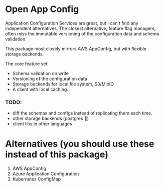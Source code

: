 # Open App Config

Application Configuration Services are great, but I can't find any independent alternatives. The closest alternative, feature flag managers, often miss the immutable versioning of the configuration data and schema validation.

This package most closely mirrors AWS AppConfig, but with flexible storage backends.

The core feature set:
- Schema validation on write
- Versioning of the configuration data
- Storage backends for local file system, S3/MinIO
- A client with local caching.


### TODO:
- diff the schemas and configs instead of replicating them each time.
- other storage backends (postgres :eyes:)
- client libs in other languages

# Alternatives (you should use these instead of this package)
1. AWS AppConfig
2. Azure Application Configuration
3. Kubernetes ConfigMap
